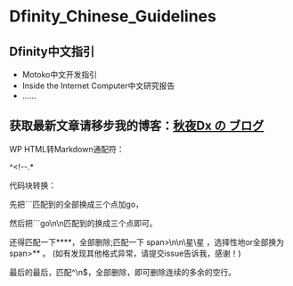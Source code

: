 # Dfinity_Chinese_Guidelines

## Dfinity中文指引

- Motoko中文开发指引
- Inside the Internet Computer中文研究报告
- ……

## 获取最新文章请移步我的博客：[秋夜Dx の ブログ](https://qiuyedx.com/)



WP HTML转Markdown通配符：

^<!--.*



代码块转换：

先把```匹配到的全部换成三个点加go，

然后把```go\n\n匹配到的换成三个点即可。


还得匹配一下****，全部删除;匹配一下 span>\n\n\星\星 ，选择性地or全部换为 span>** 。
(如有发现其他格式异常，请提交issue告诉我，感谢！)

最后的最后，匹配^\n$，全部删除，即可删除连续的多余的空行。